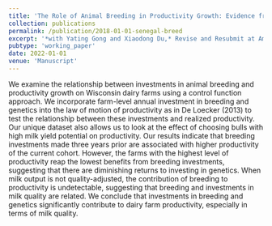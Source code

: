 ```yaml
---
title: 'The Role of Animal Breeding in Productivity Growth: Evidence from Wisconsin Dairy Farms.'
collection: publications
permalink: /publication/2018-01-01-senegal-breed
excerpt: '*with Yating Gong and Xiaodong Du,* Revise and Resubmit at American Journal of Agricultural Economics<br/>'
pubtype: 'working_paper'
date: 2022-01-01
venue: 'Manuscript'
---
```

We examine the relationship between investments in animal breeding and productivity growth on Wisconsin dairy farms using a control function approach. We incorporate farm-level annual investment in breeding and genetics into the law of motion of productivity as in De Loecker (2013) to test the relationship between these investments and realized productivity. Our unique dataset also allows us to look at the effect of choosing bulls with high milk yield potential on productivity. Our results indicate that breeding investments made three years prior are associated with higher productivity of the current cohort. However, the farms with the highest level of productivity reap the lowest benefits from breeding investments, suggesting that there are diminishing returns to investing in genetics. When milk output is not quality-adjusted, the contribution of breeding to productivity is undetectable, suggesting that breeding and investments in milk quality are related. We conclude that investments in breeding and genetics significantly contribute to dairy farm productivity, especially in terms of milk quality.